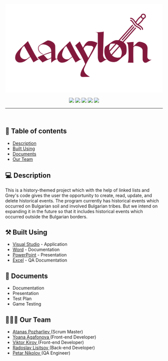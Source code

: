 <p align = "center">
  <img src = "images/vavylon_logo.png" alt = "logo" width="550px">
</p>

<p align = "center">
   <img src = "https://img.shields.io/github/languages/count/ABPozharliev19/history-project-2022">
   <img src = "https://img.shields.io/github/repo-size/ABPozharliev19/history-project-2022">
   <img src = "https://img.shields.io/badge/License-MIT-yellow.svg">
   <img src = "https://img.shields.io/github/stars/ABPozharliev19/history-project-2022?style=social">
   <img src = "https://img.shields.io/github/contributors/ABPozharliev19/history-project-2022">
</p>


<hr>

<br>

## 📝 Table of contents

- [Description](#description)
- [Built Using](#built_using)
- [Documents](#documents)
- [Our Team](#our_team)


## 💻 Description <a name="description"></a>

This is a history-themed project which with the help of linked lists and Grey's code gives the user the opportunity to create, read, update, and delete historical events. The program currently has historical events which occurred on Bulgarian soil and involved Bulgarian tribes. But we intend on expanding it in the future so that it includes historical events which occurred outside the Bulgarian borders.


## ⚒️ Built Using <a name="built_using"></a>

- [Visual Studio](https://visualstudio.microsoft.com/) - Application
- [Word](https://www.microsoft.com/en-us/microsoft-365/word) - Documentation
- [PowerPoint](https://www.microsoft.com/en-us/microsoft-365/powerpoint) - Presentation
- [Excel](https://www.microsoft.com/en-us/microsoft-365/excel) - QA Documentation


## 📄 Documents <a name="documents"></a>

- Documentation
- Presentation
- Test Plan
- Game Testing


## 🧑🏻‍💻 Our Team <a name="our_team"></a>

- <a href = "https://github.com/ABPozharliev19"> Atanas Pozharliev </a> (Scrum Master)
- <a href = "https://github.com/YIAgafonova19"> Yoana Agafonova </a> (Front-end Developer)
- <a href = "https://github.com/VRKirov19"> Viktor Kirov </a> (Front-end Developer)
- <a href = "https://github.com/RPLisitsov19"> Radoslav Lisitsov </a> (Back-end Developer)
- <a href = "https://github.com/PRNikolov19"> Petar Nikolov </a> (QA Engineer)